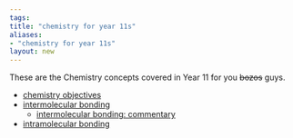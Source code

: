 ```yaml
---
tags: 
title: "chemistry for year 11s"
aliases:
- "chemistry for year 11s"
layout: new
---
```


These are the Chemistry concepts covered in Year 11 for you ~~bozos~~ guys.

- [chemistry objectives](chemObjectives)
- [intermolecular bonding](intermol)
    - [intermolecular bonding: commentary](intermolCommentary)
- [intramolecular bonding](intramol)
